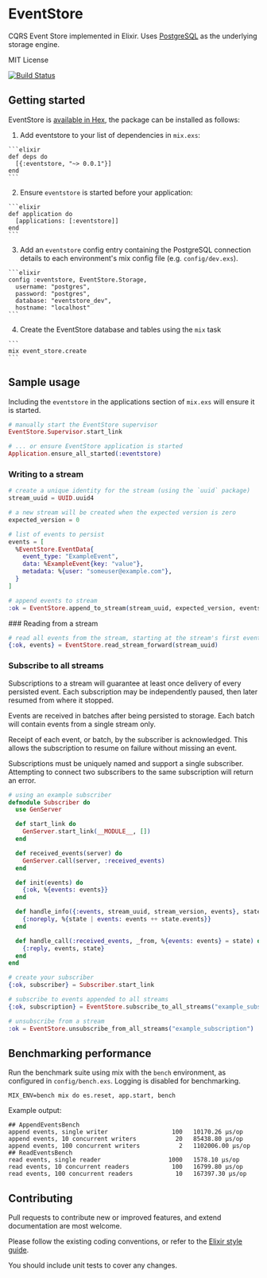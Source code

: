 # EventStore

CQRS Event Store implemented in Elixir. Uses [PostgreSQL](http://www.postgresql.org/) as the underlying storage engine.

MIT License

[![Build Status](https://travis-ci.org/slashdotdash/eventstore.svg?branch=master)](https://travis-ci.org/slashdotdash/eventstore)

## Getting started

EventStore is [available in Hex](https://hex.pm/packages/eventstore), the package can be installed as follows:

  1. Add eventstore to your list of dependencies in `mix.exs`:

    ```elixir    
    def deps do
      [{:eventstore, "~> 0.0.1"}]
    end
    ```

  2. Ensure `eventstore` is started before your application:

    ```elixir
    def application do
      [applications: [:eventstore]]
    end
    ```

  3. Add an `eventstore` config entry containing the PostgreSQL connection details to each environment's mix config file (e.g. `config/dev.exs`).

    ```elixir
    config :eventstore, EventStore.Storage,
      username: "postgres",
      password: "postgres",
      database: "eventstore_dev",
      hostname: "localhost"
    ```

  4. Create the EventStore database and tables using the `mix` task

    ```
    mix event_store.create
    ```

## Sample usage

Including the `eventstore` in the applications section of `mix.exs` will ensure it is started.

```elixir
# manually start the EventStore supervisor
EventStore.Supervisor.start_link

# ... or ensure EventStore application is started
Application.ensure_all_started(:eventstore)
```

### Writing to a stream

```elixir
# create a unique identity for the stream (using the `uuid` package)
stream_uuid = UUID.uuid4

# a new stream will be created when the expected version is zero
expected_version = 0

# list of events to persist
events = [
  %EventStore.EventData{
    event_type: "ExampleEvent",
    data: %ExampleEvent{key: "value"},
    metadata: %{user: "someuser@example.com"},
  }
]

# append events to stream
:ok = EventStore.append_to_stream(stream_uuid, expected_version, events)
```

### Reading from a stream

```elixir
# read all events from the stream, starting at the stream's first event
{:ok, events} = EventStore.read_stream_forward(stream_uuid)
```

### Subscribe to all streams

Subscriptions to a stream will guarantee at least once delivery of every persisted event. Each subscription may be independently paused, then later resumed from where it stopped.

Events are received in batches after being persisted to storage. Each batch will contain events from a single stream only.

Receipt of each event, or batch, by the subscriber is acknowledged. This allows the subscription to resume on failure without missing an event.

Subscriptions must be uniquely named and support a single subscriber. Attempting to connect two subscribers to the same subscription will return an error.


```elixir
# using an example subscriber
defmodule Subscriber do
  use GenServer

  def start_link do
    GenServer.start_link(__MODULE__, [])
  end

  def received_events(server) do
    GenServer.call(server, :received_events)
  end

  def init(events) do
    {:ok, %{events: events}}
  end

  def handle_info({:events, stream_uuid, stream_version, events}, state) do
    {:noreply, %{state | events: events ++ state.events}}
  end

  def handle_call(:received_events, _from, %{events: events} = state) do
    {:reply, events, state}
  end
end
```

```elixir
# create your subscriber
{:ok, subscriber} = Subscriber.start_link

# subscribe to events appended to all streams
{:ok, subscription} = EventStore.subscribe_to_all_streams("example_subscription", subscriber)
```

```elixir
# unsubscribe from a stream
:ok = EventStore.unsubscribe_from_all_streams("example_subscription")
```

## Benchmarking performance

Run the benchmark suite using mix with the `bench` environment, as configured in `config/bench.exs`. Logging is disabled for benchmarking.

```
MIX_ENV=bench mix do es.reset, app.start, bench
```

Example output:

```
## AppendEventsBench
append events, single writer                  100   10170.26 µs/op
append events, 10 concurrent writers           20   85438.80 µs/op
append events, 100 concurrent writers           2   1102006.00 µs/op
## ReadEventsBench
read events, single reader                   1000   1578.10 µs/op
read events, 10 concurrent readers            100   16799.80 µs/op
read events, 100 concurrent readers            10   167397.30 µs/op
```

## Contributing

Pull requests to contribute new or improved features, and extend documentation are most welcome.

Please follow the existing coding conventions, or refer to the [Elixir style guide](https://github.com/niftyn8/elixir_style_guide).

You should include unit tests to cover any changes.
